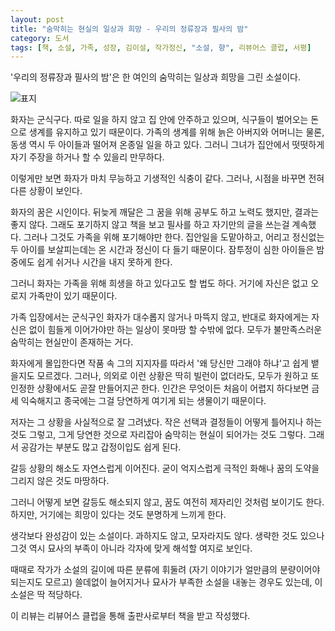 ```yaml
---
layout: post
title: "숨막히는 현실의 일상과 희망 - 우리의 정류장과 필사의 밤"
category: 도서
tags: [책, 소설, 가족, 성장, 김이설, 작가정신, "소설, 향", 리뷰어스 클럽, 서평]
---
```


'우리의 정류장과 필사의 밤'은
한 여인의 숨막히는 일상과 희망을 그린 소설이다.

![표지](https://images2.imgbox.com/a0/4c/VoUgg6x3_o.jpg)

화자는 군식구다.
따로 일을 하지 않고 집 안에 안주하고 있으며,
식구들이 벌어오는 돈으로 생계를 유지하고 있기 때문이다.
가족의 생계를 위해 늙은 아버지와 어머니는 물론,
동생 역시 두 아이들과 떨어져 온종일 일을 하고 있다.
그러니 그녀가 집안에서 떳떳하게 자기 주장을 하거나 할 수 있을리 만무하다.

이렇게만 보면 화자가 마치 무능하고 기생적인 식충이 같다.
그러나, 시점을 바꾸면 전혀 다른 상황이 보인다.

화자의 꿈은 시인이다.
뒤늦게 깨달은 그 꿈을 위해 공부도 하고 노력도 했지만, 결과는 좋지 않다.
그래도 포기하지 않고 책을 보고 필사를 하고 자기만의 글을 쓰는걸 계속했다.
그러나 그것도 가족을 위해 포기해야만 한다.
집안일을 도맡아하고, 어리고 정신없는 두 아이를 보살피는데는 온 시간과 정신이 다 들기 때문이다.
잠투정이 심한 아이들은 밤중에도 쉽게 쉬거나 시간을 내지 못하게 한다.

그러니 화자는 가족을 위해 희생을 하고 있다고도 할 법도 하다.
거기에 자신은 없고 오로지 가족만이 있기 때문이다.

가족 입장에서는 군식구인 화자가 대수롭지 않거나 마뜩지 않고,
반대로 화자에게는 자신은 없이 힘들게 이어가야만 하는 일상이 못마땅 할 수밖에 없다.
모두가 불만족스러운 숨막히는 현실만이 존재하는 거다.

화자에게 몰입한다면 작품 속 그의 지지자를 따라서 '왜 당신만 그래야 하냐'고 쉽게 뱉을지도 모르겠다.
그러나, 의외로 이런 상황은 딱히 빌런이 없더라도, 모두가 원하고 또 인정한 상황에서도 곧잘 만들어지곤 한다.
인간은 무엇이든 처음이 어렵지 하다보면 금세 익숙해지고 종국에는 그걸 당연하게 여기게 되는 생물이기 때문이다.

저자는 그 상황을 사실적으로 잘 그려냈다.
작은 선택과 결정들이 어떻게 틀어지나 하는 것도 그렇고,
그게 당연한 것으로 자리잡아 숨막히는 현실이 되어가는 것도 그렇다.
그래서 공감가는 부분도 많고 갑정이입도 쉽게 된다.

갈등 상황의 해소도 자연스럽게 이어진다.
굳이 억지스럽게 극적인 화해나 꿈의 도약을 그리지 않은 것도 마땅하다.

그러니 어떻게 보면 갈등도 해소되지 않고,
꿈도 여전히 제자리인 것처럼 보이기도 한다.
하지만, 거기에는 희망이 있다는 것도 분명하게 느끼게 한다.

생각보다 완성감이 있는 소설이다.
과하지도 않고, 모자라지도 않다.
생략한 것도 있으나 그것 역시 묘사의 부족이 아니라 각자에 맞게 해석할 여지로 보인다.

때때로 작가가 소설의 길이에 따른 분류에 휘둘려
(자기 이야기가 얼만큼의 분량이어야 되는지도 모르고)
쓸데없이 늘어지거나 묘사가 부족한 소설을 내놓는 경우도 있는데,
이 소설은 딱 적당하다.



<div class="im im-info">
이 리뷰는 리뷰어스 클럽을 통해 출판사로부터 책을 받고 작성했다.
</div>
